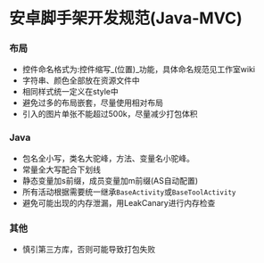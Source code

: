 # 安卓脚手架开发规范(Java-MVC)

### 布局
+ 控件命名格式为:控件缩写_(位置)_功能，具体命名规范见工作室wiki
+ 字符串、颜色全部放在资源文件中
+ 相同样式统一定义在style中
+ 避免过多的布局嵌套，尽量使用相对布局
+ 引入的图片单张不能超过500k，尽量减少打包体积

### Java
+ 包名全小写，类名大驼峰，方法、变量名小驼峰。
+ 常量全大写配合下划线
+ 静态变量加s前缀，成员变量加m前缀(AS自动配置)
+ 所有活动根据需要统一继承`BaseActivity`或`BaseToolActivity`
+ 避免可能出现的内存泄漏，用LeakCanary进行内存检查

### 其他
+ 慎引第三方库，否则可能导致打包失败